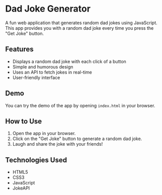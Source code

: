 # Dad Joke Generator

A fun web application that generates random dad jokes using JavaScript. This app provides you with a random dad joke every time you press the "Get Joke" button.

## Features
- Displays a random dad joke with each click of a button
- Simple and humorous design
- Uses an API to fetch jokes in real-time
- User-friendly interface

## Demo
You can try the demo of the app by opening `index.html` in your browser.

## How to Use
1. Open the app in your browser.
2. Click on the "Get Joke" button to generate a random dad joke.
3. Laugh and share the joke with your friends!

## Technologies Used
- HTML5
- CSS3
- JavaScript
- JokeAPI 


